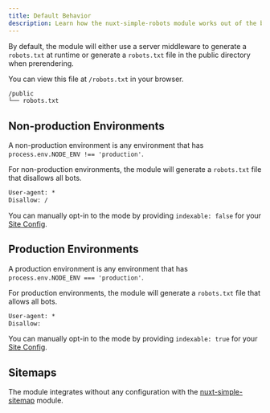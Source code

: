 ```yaml
---
title: Default Behavior
description: Learn how the nuxt-simple-robots module works out of the box.
---
```


By default, the module will either use a server middleware to generate a `robots.txt` at runtime
or generate a `robots.txt` file in the public directory when prerendering.

You can view this file at `/robots.txt` in your browser.

```bash
/public
└── robots.txt
```

## Non-production Environments

A non-production environment is any environment that has `process.env.NODE_ENV !== 'production'`.

For non-production environments, the module will generate a `robots.txt` file that disallows all bots.

``` [robots.txt blocking all bots]
User-agent: *
Disallow: /
```

You can manually opt-in to the mode
by providing `indexable: false` for your [Site Config](https://github.com/harlan-zw/nuxt-site-config).

## Production Environments

A production environment is any environment that has `process.env.NODE_ENV === 'production'`.

For production environments, the module will generate a `robots.txt` file that allows all bots.

``` [robots.txt allowing all bots]
User-agent: *
Disallow: 
```

You can manually opt-in to the mode
by providing `indexable: true` for your [Site Config](https://github.com/harlan-zw/nuxt-site-config).


## Sitemaps

The module integrates without any configuration with the [nuxt-simple-sitemap](/sitemap) module.
